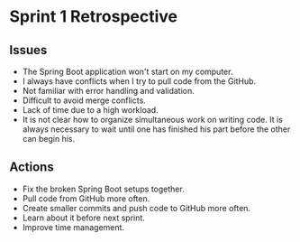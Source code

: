 # Sprint 1 Retrospective

## Issues

- The Spring Boot application won't start on my computer.
- I always have conflicts when I try to pull code from the GitHub.
- Not familiar with error handling and validation.
- Difficult to avoid merge conflicts.
- Lack of time due to a high workload.
- It is not clear how to organize simultaneous work on writing code. 
  It is always necessary to wait until one has finished his part before the other can begin his.


## Actions

- Fix the broken Spring Boot setups together.
- Pull code from GitHub more often.
- Create smaller commits and push code to GitHub more often.
- Learn about it before next sprint.
- Improve time management.
